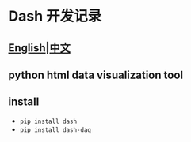 # Dash 开发记录

## [English](./README.md)|[中文](./chinese.md)
## python html data visualization tool
## install

* `pip install dash`
* `pip install dash-daq`

